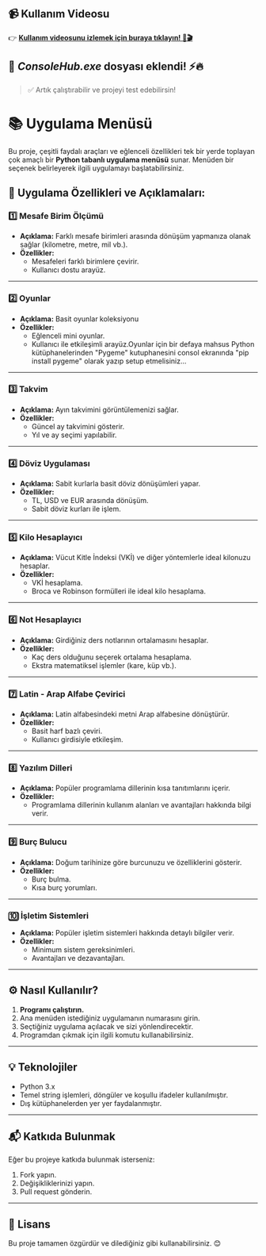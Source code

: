 
## 📹 Kullanım Videosu


👉 **[Kullanım videosunu izlemek için buraya tıklayın! 🚀🎬](https://www.youtube.com/watch?v=znwnbz7b9xQ)**  





## 🚀 **_ConsoleHub.exe_** dosyası eklendi! ⚡🔥
> ✅ Artık çalıştırabilir ve projeyi test edebilirsin!



# 📚 Uygulama Menüsü

Bu proje, çeşitli faydalı araçları ve eğlenceli özellikleri tek bir yerde toplayan çok amaçlı bir **Python tabanlı uygulama menüsü** sunar. Menüden bir seçenek belirleyerek ilgili uygulamayı başlatabilirsiniz.

## 🚀 **Uygulama Özellikleri ve Açıklamaları:**

### 1️⃣ **Mesafe Birim Ölçümü**
- **Açıklama:** Farklı mesafe birimleri arasında dönüşüm yapmanıza olanak sağlar (kilometre, metre, mil vb.).
- **Özellikler:** 
  - Mesafeleri farklı birimlere çevirir.
  - Kullanıcı dostu arayüz.

---

### 2️⃣ **Oyunlar**
- **Açıklama:** Basit oyunlar koleksiyonu 
- **Özellikler:** 
  - Eğlenceli mini oyunlar.
  - Kullanıcı ile etkileşimli arayüz.Oyunlar için bir defaya mahsus Python kütüphanelerinden "Pygeme" kutuphanesini consol ekranında "pip install pygeme" olarak yazıp setup etmelisiniz...

---

### 3️⃣ **Takvim**
- **Açıklama:** Ayın takvimini görüntülemenizi sağlar.
- **Özellikler:** 
  - Güncel ay takvimini gösterir.
  - Yıl ve ay seçimi yapılabilir.

---

### 4️⃣ **Döviz Uygulaması**
- **Açıklama:** Sabit kurlarla basit döviz dönüşümleri yapar.
- **Özellikler:** 
  - TL, USD ve EUR arasında dönüşüm.
  - Sabit döviz kurları ile işlem.

---

### 5️⃣ **Kilo Hesaplayıcı**
- **Açıklama:** Vücut Kitle İndeksi (VKİ) ve diğer yöntemlerle ideal kilonuzu hesaplar.
- **Özellikler:** 
  - VKİ hesaplama.
  - Broca ve Robinson formülleri ile ideal kilo hesaplama.

---

### 6️⃣ **Not Hesaplayıcı**
- **Açıklama:** Girdiğiniz ders notlarının ortalamasını hesaplar.
- **Özellikler:** 
  - Kaç ders olduğunu seçerek ortalama hesaplama.
  - Ekstra matematiksel işlemler (kare, küp vb.).

---

### 7️⃣ **Latin - Arap Alfabe Çevirici**
- **Açıklama:** Latin alfabesindeki metni Arap alfabesine dönüştürür.
- **Özellikler:** 
  - Basit harf bazlı çeviri.
  - Kullanıcı girdisiyle etkileşim.

---

### 8️⃣ **Yazılım Dilleri**
- **Açıklama:** Popüler programlama dillerinin kısa tanıtımlarını içerir.
- **Özellikler:** 
  - Programlama dillerinin kullanım alanları ve avantajları hakkında bilgi verir.

---

### 9️⃣ **Burç Bulucu**
- **Açıklama:** Doğum tarihinize göre burcunuzu ve özelliklerini gösterir.
- **Özellikler:** 
  - Burç bulma.
  - Kısa burç yorumları.

---

### 🔟 **İşletim Sistemleri**
- **Açıklama:** Popüler işletim sistemleri hakkında detaylı bilgiler verir.
- **Özellikler:** 
  - Minimum sistem gereksinimleri.
  - Avantajları ve dezavantajları.

---

## ⚙️ **Nasıl Kullanılır?**

1. **Programı çalıştırın.**
2. Ana menüden istediğiniz uygulamanın numarasını girin.
3. Seçtiğiniz uygulama açılacak ve sizi yönlendirecektir.
4. Programdan çıkmak için ilgili komutu kullanabilirsiniz.

---

## 💡 **Teknolojiler**
- Python 3.x
- Temel string işlemleri, döngüler ve koşullu ifadeler kullanılmıştır.
- Dış kütüphanelerden yer yer faydalanmıştır.

---

## 📬 **Katkıda Bulunmak**
Eğer bu projeye katkıda bulunmak isterseniz:
1. Fork yapın.
2. Değişikliklerinizi yapın.
3. Pull request gönderin.

---

## 📝 **Lisans**
Bu proje tamamen özgürdür ve dilediğiniz gibi kullanabilirsiniz. 😊
